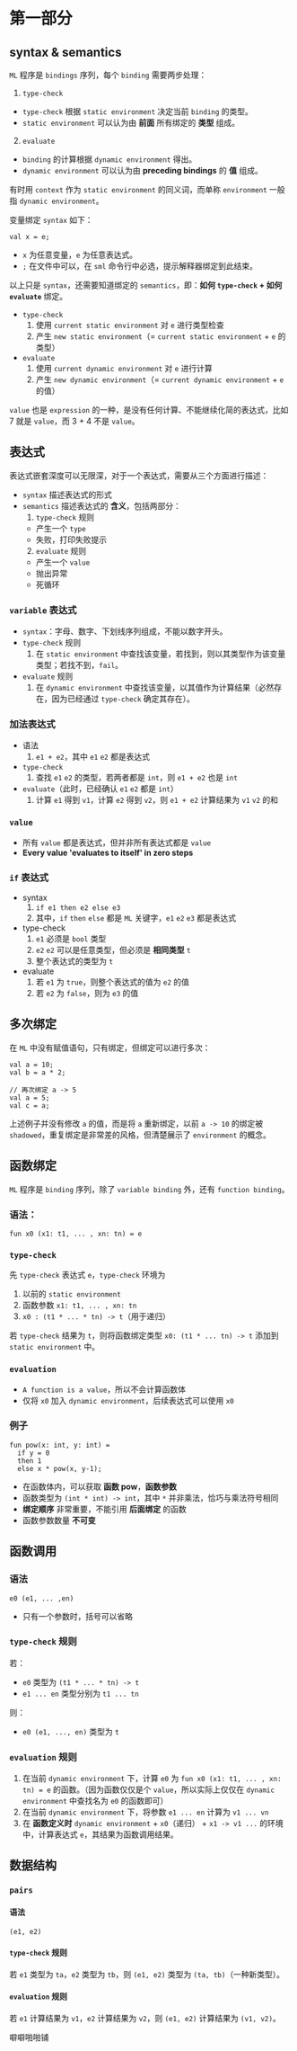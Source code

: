 # 第一部分

## syntax & semantics

`ML` 程序是 `bindings` 序列，每个 `binding` 需要两步处理：

1. `type-check`
  * `type-check` 根据 `static environment` 决定当前 `binding` 的类型。
  * `static environment` 可以认为由 **前面** 所有绑定的 **类型** 组成。
2. `evaluate`
  * `binding` 的计算根据 `dynamic environment` 得出。
  * `dynamic environment` 可以认为由 **preceding bindings** 的 **值** 组成。

有时用 `context` 作为 `static environment` 的同义词，而单称 `environment` 一般指 `dynamic environment`。

变量绑定 `syntax` 如下：

```
val x = e;
```

* `x` 为任意变量，`e` 为任意表达式。
* `;` 在文件中可以，在 `sml` 命令行中必选，提示解释器绑定到此结束。

以上只是 `syntax`，还需要知道绑定的 `semantics`，即：**如何 `type-check` + 如何 `evaluate`** 绑定。

* `type-check`
  1. 使用 `current static environment` 对 `e` 进行类型检查
  2. 产生 `new static environment`（= `current static environment` + `e` 的类型）
* `evaluate`
  1. 使用 `current dynamic environment` 对 `e` 进行计算
  2. 产生 `new dynamic environment`（= `current dynamic environment` + `e` 的值）

`value` 也是 `expression` 的一种，是没有任何计算、不能继续化简的表达式，比如 7 就是 `value`，而 3 + 4 不是 `value`。

## 表达式

表达式嵌套深度可以无限深，对于一个表达式，需要从三个方面进行描述：

* `syntax` 描述表达式的形式
* `semantics` 描述表达式的 **含义**，包括两部分：
  1. `type-check` 规则
    * 产生一个 `type`
    * 失败，打印失败提示
  2. `evaluate` 规则
    * 产生一个 `value`
    * 抛出异常
    * 死循环

### `variable` 表达式

* `syntax`：字母、数字、下划线序列组成，不能以数字开头。
* `type-check` 规则
  1. 在 `static environment` 中查找该变量，若找到，则以其类型作为该变量类型；若找不到，`fail`。
* `evaluate` 规则
  1. 在 `dynamic environment` 中查找该变量，以其值作为计算结果（必然存在，因为已经通过 `type-check` 确定其存在）。

### 加法表达式

* 语法
  1. `e1 + e2`，其中 `e1` `e2` 都是表达式
* `type-check`
  1. 查找 `e1` `e2` 的类型，若两者都是 `int`，则 `e1 + e2` 也是 `int`
* `evaluate`（此时，已经确认 `e1` `e2` 都是 `int`）
  1. 计算 `e1` 得到 `v1`，计算 `e2` 得到 `v2`，则 `e1 + e2` 计算结果为 `v1` `v2` 的和

### `value`

* 所有 `value` 都是表达式，但并非所有表达式都是 `value`
* **Every value 'evaluates to itself' in zero steps**


### `if` 表达式

* syntax
  1. `if e1 then e2 else e3`
  2. 其中，`if` `then` `else` 都是 `ML` 关键字，`e1` `e2` `e3` 都是表达式
* type-check
  1. `e1` 必须是 `bool` 类型
  2. `e2` `e2` 可以是任意类型，但必须是 **相同类型** `t`
  3. 整个表达式的类型为 `t`
* evaluate
  1. 若 `e1` 为 `true`，则整个表达式的值为 `e2` 的值
  2. 若 `e2` 为 `false`，则为 `e3` 的值


## 多次绑定

在 `ML` 中没有赋值语句，只有绑定，但绑定可以进行多次：

```
val a = 10;
val b = a * 2;

// 再次绑定 a -> 5
val a = 5;
val c = a;
```

上述例子并没有修改 `a` 的值，而是将 `a` 重新绑定，以前 `a -> 10` 的绑定被 `shadowed`，重复绑定是非常差的风格，但清楚展示了 `environment` 的概念。

## 函数绑定

`ML` 程序是 `binding` 序列，除了 `variable binding` 外，还有 `function binding`。

### 语法：

```
fun x0 (x1: t1, ... , xn: tn) = e
```

### `type-check`

先 `type-check` 表达式 `e`，`type-check` 环境为

1. 以前的 `static environment`
2. 函数参数 `x1: t1, ... , xn: tn`
3. `x0 : (t1 * ... * tn) -> t`（用于递归）

若 `type-check` 结果为 `t`，则将函数绑定类型 `x0: (t1 * ... tn) -> t` 添加到 `static environment` 中。

### `evaluation`

* `A function is a value`，所以不会计算函数体
* 仅将 `x0` 加入 `dynamic environment`，后续表达式可以使用 `x0`

### 例子

```
fun pow(x: int, y: int) =
  if y = 0
  then 1
  else x * pow(x, y-1);
```

* 在函数体内，可以获取 **函数 pow**，**函数参数**
* 函数类型为 `(int * int) -> int`，其中 `*` 并非乘法，恰巧与乘法符号相同
* **绑定顺序** 非常重要，不能引用 **后面绑定** 的函数
* 函数参数数量 **不可变**

## 函数调用

### 语法

```
e0 (e1, ... ,en)
```
* 只有一个参数时，括号可以省略

### `type-check` 规则

若：

* `e0` 类型为 `(t1 * ... * tn) -> t`
* `e1 ... en` 类型分别为 `t1 ... tn`

则：

*  `e0 (e1, ..., en)` 类型为 `t`

### `evaluation` 规则

1. 在当前 `dynamic environment` 下，计算 `e0` 为 `fun x0 (x1: t1, ... , xn: tn) = e` 的函数。（因为函数仅仅是个 `value`，所以实际上仅仅在 `dynamic environment` 中查找名为 `e0` 的函数即可）
2. 在当前 `dynamic environment` 下，将参数 `e1 ... en` 计算为 `v1 ... vn`
3. 在 **函数定义时** `dynamic environment` + `x0`（递归） + `x1 -> v1 ...` 的环境中，计算表达式 `e`，其结果为函数调用结果。

## 数据结构

### `pairs`

#### 语法

```
(e1, e2)
```

#### `type-check` 规则

若 `e1` 类型为 `ta`，`e2` 类型为 `tb`，则 `(e1, e2)` 类型为 `(ta, tb)`（一种新类型）。

#### `evaluation` 规则

若 `e1` 计算结果为 `v1`，`e2` 计算结果为 `v2`，则 `(e1, e2)` 计算结果为 `(v1, v2)`。











































噼噼啪啪铺
